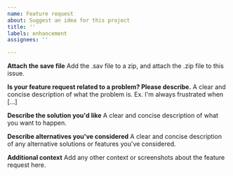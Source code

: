 ```yaml
---
name: Feature request
about: Suggest an idea for this project
title: ''
labels: enhancement
assignees: ''

---
```


**Attach the save file**
Add the .sav file to a zip, and attach the .zip file to this issue.

**Is your feature request related to a problem? Please describe.**
A clear and concise description of what the problem is. Ex. I'm always frustrated when [...]

**Describe the solution you'd like**
A clear and concise description of what you want to happen.

**Describe alternatives you've considered**
A clear and concise description of any alternative solutions or features you've considered.

**Additional context**
Add any other context or screenshots about the feature request here.
